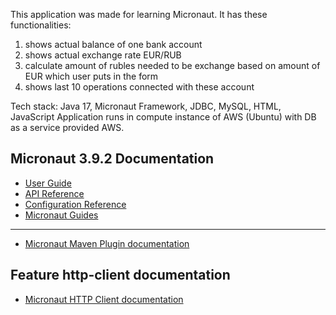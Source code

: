 This application was made for learning Micronaut.
It has these functionalities: 
1) shows actual balance of one bank account
2) shows actual exchange rate EUR/RUB
3) calculate amount of rubles needed to be exchange based on amount of EUR which user puts in the form
4) shows last 10 operations connected with these account

Tech stack: Java 17, Micronaut Framework, JDBC, MySQL, HTML, JavaScript
Application runs in compute instance of AWS (Ubuntu) with DB as a service provided AWS.

## Micronaut 3.9.2 Documentation

- [User Guide](https://docs.micronaut.io/3.9.2/guide/index.html)
- [API Reference](https://docs.micronaut.io/3.9.2/api/index.html)
- [Configuration Reference](https://docs.micronaut.io/3.9.2/guide/configurationreference.html)
- [Micronaut Guides](https://guides.micronaut.io/index.html)
---

- [Micronaut Maven Plugin documentation](https://micronaut-projects.github.io/micronaut-maven-plugin/latest/)
## Feature http-client documentation

- [Micronaut HTTP Client documentation](https://docs.micronaut.io/latest/guide/index.html#httpClient)


